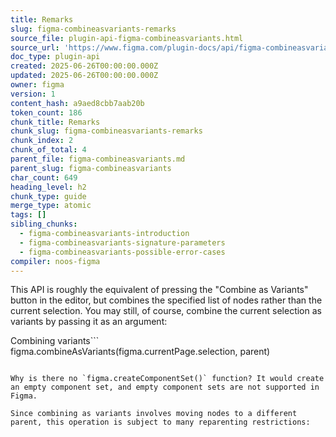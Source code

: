 ```yaml
---
title: Remarks
slug: figma-combineasvariants-remarks
source_file: plugin-api-figma-combineasvariants.html
source_url: 'https://www.figma.com/plugin-docs/api/figma-combineasvariants/'
doc_type: plugin-api
created: 2025-06-26T00:00:00.000Z
updated: 2025-06-26T00:00:00.000Z
owner: figma
version: 1
content_hash: a9aed8cbb7aab20b
token_count: 186
chunk_title: Remarks
chunk_slug: figma-combineasvariants-remarks
chunk_index: 2
chunk_of_total: 4
parent_file: figma-combineasvariants.md
parent_slug: figma-combineasvariants
char_count: 649
heading_level: h2
chunk_type: guide
merge_type: atomic
tags: []
sibling_chunks:
  - figma-combineasvariants-introduction
  - figma-combineasvariants-signature-parameters
  - figma-combineasvariants-possible-error-cases
compiler: noos-figma
---
```


This API is roughly the equivalent of pressing the "Combine as Variants" button in the editor, but combines the specified list of nodes rather than the current selection. You may still, of course, combine the current selection as variants by passing it as an argument:

Combining variants```
figma.combineAsVariants(figma.currentPage.selection, parent)
```##### info

Why is there no `figma.createComponentSet()` function? It would create an empty component set, and empty component sets are not supported in Figma.

Since combining as variants involves moving nodes to a different parent, this operation is subject to many reparenting restrictions:
